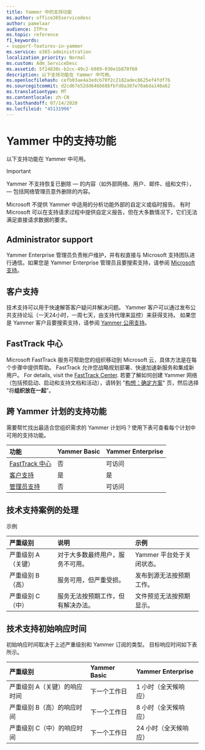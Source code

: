 ```yaml
---
title: Yammer 中的支持功能
ms.author: office365servicedesc
author: pamelaar
audience: ITPro
ms.topic: reference
f1_keywords:
- support-features-in-yammer
ms.service: o365-administration
localization_priority: Normal
ms.custom: Adm_ServiceDesc
ms.assetid: 5f24830c-b2cc-49c2-b989-030e1b870f60
description: 以下支持功能在 Yammer 中可用。
ms.openlocfilehash: cefb03ae4a3edcb70f2c2182adec8625ef4fdf76
ms.sourcegitcommit: d2cd67e52dd646b68bfbfd8a387e70a6da140a62
ms.translationtype: MT
ms.contentlocale: zh-CN
ms.lasthandoff: 07/14/2020
ms.locfileid: "45131996"
---
```

# <a name="support-features-in-yammer"></a>Yammer 中的支持功能

以下支持功能在 Yammer 中可用。
  
> [!IMPORTANT]
> Yammer 不支持恢复已删除 &mdash; 的内容（如外部网络、用户、邮件、组和文件）， &mdash; 包括网络管理员意外删除的内容。
>
> Microsoft 不提供 Yammer 中适用的分析功能外部的自定义或临时报告。 有时 Microsoft 可以在支持请求过程中提供自定义报告，但在大多数情况下，它们无法满足直接请求数据的要求。

## <a name="administrator-support"></a>Administrator support

Yammer Enterprise 管理员负责帐户维护，并有权直接与 Microsoft 支持团队进行通信。如果您是 Yammer Enterprise 管理员且要搜索支持，请参阅 [Microsoft 支持](https://go.microsoft.com/fwlink/p/?LinkId=330922)。

## <a name="customer-support"></a>客户支持

技术支持可以用于快速解答客户疑问并解决问题。 Yammer 客户可以通过发布公共支持论坛（一天24小时，一周七天，由支持代理来监控）来获得支持。 如果您是 Yammer 客户且要搜索支持，请参阅 [Yammer 公用支持](https://go.microsoft.com/fwlink/p/?LinkId=330921)。
   
## <a name="fasttrack-center"></a>FastTrack 中心

Microsoft FastTrack 服务可帮助您的组织移动到 Microsoft 云，具体方法是在每个步骤中提供帮助。 FastTrack 允许您战略规划部署、快速加速新服务和集成新用户。 For details, visit the [FastTrack Center](https://go.microsoft.com/fwlink/?LinkID=518597&amp;clcid=0x409). 若要了解如何创建 Yammer 网络（包括预启动、启动和支持文档和活动），请转到 "[构想：确定方案](https://fasttrack.microsoft.com/office/envision/identify-scenarios)" 页，然后选择 "将**组织放在一起**"。

## <a name="support-features-across-yammer-plans"></a>跨 Yammer 计划的支持功能

需要帮忙找出最适合您组织需求的 Yammer 计划吗？使用下表可查看每个计划中可用的支持功能。
  
|**功能**|**Yammer Basic**|**Yammer Enterprise**|
|:-----|:-----|:-----|
|[FastTrack 中心](https://go.microsoft.com/fwlink/?LinkID=518597&amp;clcid=0x409) <br/> |否  <br/> |可访问  <br/> |
|[客户支持](support-features-in-yammer.md#customer-support) <br/> |是  <br/> |是  <br/> |
|[管理员支持](support-features-in-yammer.md#administrator-support) <br/> |否  <br/> |可访问  <br/> |
 
## <a name="technical-support-case-handling"></a>技术支持案例的处理

示例 
  
|**严重级别**|**说明**|**示例**|
|:-----|:-----|:-----|
|严重级别 A（关键）  <br/> |对于大多数最终用户，服务不可用。  <br/> |Yammer 平台处于关闭状态。  <br/> |
|严重级别 B（高）  <br/> |服务可用，但严重受损。  <br/> |发布到源无法按预期工作。  <br/> |
|严重级别 C（中）  <br/> |服务无法按预期工作，但有解决办法。  <br/> |文件预览无法按预期显示。  <br/> |

## <a name="technical-support-initial-response-times"></a>技术支持初始响应时间

初始响应时间取决于上述严重级别和 Yammer 订阅的类型。 目标响应时间如下表所示。
  
|**严重级别**|**Yammer Basic**|**Yammer Enterprise**|
|:-----|:-----|:-----|
|严重级别 A（关键）的响应时间  <br/> |下一个工作日  <br/> |1 小时（全天候响应）  <br/> |
|严重级别 B（高）的响应时间  <br/> |下一个工作日  <br/> |8 小时（全天候响应）  <br/> |
|严重级别 C（中）的响应时间  <br/> |下一个工作日  <br/> |24 小时（全天候响应）  <br/> |
